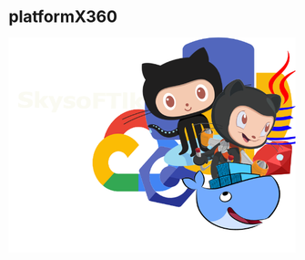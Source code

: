 # platformX360

![Image](https://github.com/kavindyasinthasilva/platformX360/blob/master/2Untitled-1.png)
